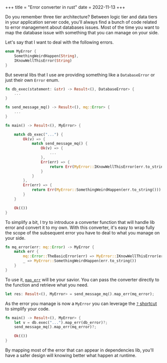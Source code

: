+++
title = "Error converter in rust"
date = 2022-11-13
+++

Do you remember three tier architecture? Between logic tier and data tiers in your application server code, you'll always find a bunch of code related to error management about databases issues. Most of the time you want to map the database issue with something that you can manage on your side.

Let's say that I want to deal with the following errors.

```rust
enum MyError {
    SomethingWeirdHappen(String),
    IKnowWellThisError(String)
}
```

But several libs that I use are providing something like a `DatabaseError` or just their own `Error` enum.

```rust
fn db_exec(statement: &str) -> Result<(), DatabaseError> {
    ...
}

fn send_message_mq() -> Result<(), mq::Error> {
    ...
}

fn main() -> Result<(), MyError> {

    match db_exec("...") {
        Ok(v) => {
            match send_message_mq() {
                Ok(v) => {
                    ...
                },
                Err(err) => {
                    return Err(MyError::IKnowWellThisError(err.to_string()))
                }
            }
        },
        Err(err) => {
            return Err(MyError::SomethingWeirdHappen(err.to_string()))
        }
    }

    Ok(())
}
```

To simplify a bit, I try to introduce a converter function that will handle lib error and convert it to my own.
With this converter, it's easy to wrap fully the scope of the subsequent error you have to deal to what you manage on your side.

```rust
fn mq_error(err: mq::Error) -> MyError {
    match err {
        mq::Error::TheBasicError(err) => MyError::IKnowWellThisError(err.to_string()),
        _ => MyError::SomethingWeirdHappen(err.to_string())
    }
}
```

To use it, [`map_err`][1] will be your savior. You can pass the converter directly to the function and retrieve what you need.

```rust
let res: Result<(), MyError> = send_message_mq().map_err(mq_error);
```

As the error you manage is now a `MyError` you can leverage the [`?` shortcut][2] to simplify your code.

```rust
fn main() -> Result<(), MyError> {
    let v = db.exec("...").map_err(db_error)?;
    send_message_mq().map_err(mq_error)?;

    Ok(())
}
```

By mapping most of the error that can appear in dependencies lib, you'll have a safer design will knowing better what happen at runtime.

[1]: https://doc.rust-lang.org/std/result/enum.Result.html#method.map_err
[2]: https://doc.rust-lang.org/rust-by-example/std/result/question_mark.html
